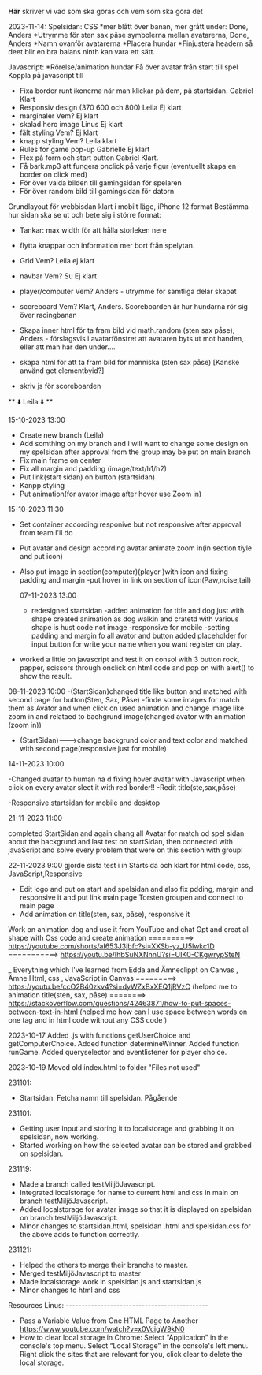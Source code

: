 **Här** skriver vi vad som ska göras och vem som ska göra det

2023-11-14:
Spelsidan:
CSS
*mer blått över banan, mer grått under: Done, Anders
*Utrymme för sten sax påse symbolerna mellan avatarerna, Done, Anders
*Namn ovanför avatarerna
*Placera hundar
\*Finjustera headern så deet blir en bra balans ninth kan vara ett sätt.

Javascript:
\*Rörelse/animation hundar
Få över avatar från start till spel
Koppla på javascript till

<!-- Startsidan to do -->

- Fixa border runt ikonerna när man klickar på dem, på startsidan. Gabriel Klart
- Responsiv design (370 600 och 800) Leila Ej klart
- marginaler Vem? Ej klart
- skalad hero image Linus Ej klart
- fält styling Vem? Ej klart
- knapp styling Vem? Leila klart
- Rules for game pop-up Gabrielle Ej klart
- Flex på form och start button Gabriel Klart.
- Få bark.mp3 att fungera onclick på varje figur (eventuellt skapa en border on click med)
- För över valda bilden till gamingsidan för spelaren
- För över random bild till gamingsidan för datorn

<!-- Gamingsidan to do-->

Grundlayout för webbisdan klart i mobilt läge, iPhone 12 format
Bestämma hur sidan ska se ut och bete sig i större format:

- Tankar: max width för att hålla storleken nere
- flytta knappar och information mer bort från spelytan.

- Grid Vem? Leila ej klart
- navbar Vem? Su Ej klart
- player/computer Vem? Anders - utrymme för samtliga delar skapat
- scoreboard Vem? Klart, Anders. Scoreboarden är hur hundarna rör sig över racingbanan
- Skapa inner html för ta fram bild vid math.random (sten sax påse), Anders - förslagsvis i avatarfönstret att avataren byts ut mot handen, eller att man har den under....
- skapa html för att ta fram bild för människa (sten sax påse) [Kanske använd get elementbyid?]
- skriv js för scoreboarden

** ⬇️ Leila ⬇️ **

<!--Start  Leila -->

15-10-2023 13:00



- Create new branch (Leila)
- Add somthing on my branch and I will want to change some design on my spelsidan after approval from the group may be put on main branch
- Fix main frame on center
- Fix all margin and padding (image/text/h1/h2)
- Put link(start sidan) on button (startsidan)
- Kanpp styling
- Put animation(for avator image after hover use Zoom in)

15-10-2023 11:30

- Set container according responive but not responsive after approval from team I'll do
- Put avatar and design according avatar animate zoom in(in section tiyle and put icon)
- Also put image in section(computer)(player )with icon and fixing padding and margin
  -put hover in link on section of icon(Paw,noise,tail)

  07-11-2023  13:00

  - redesigned startsidan
  -added animation  for title and dog just with shape created animation  as dog walkin and cratetd with various shape is hust code not image
  -responsive for mobile
  -setting padding and margin fo all avator and button
  added placeholder for input button for write your name when you want register on play.
 - worked a little on javascript and test it on consol with 3 button rock, papper, scissors through onclick on html code and pop on with alert() to show the result.


 08-11-2023   10:00
 -(StartSidan)changed title like button and matched with second page for button(Sten, Sax, Påse) 
 -finde some images for match them as Avator and when click on used animation and change image like zoom in and relataed to bachgrund image(changed avator with animation (zoom in))
 - (StartSidan)--->change backgrund color and text color  and matched with second page(responsive just for mobile)


 14-11-2023   10:00

 -Changed avatar to human na d fixing hover avatar with Javascript when click on every avatar slect it with red border!!
 -Redit title(ste,sax,påse)

 -Responsive startsidan for mobile and desktop 

 21-11-2023      11:00

 completed StartSidan and again chang all Avatar for match od spel sidan about the backgrund and last test on startSidan, then connected with javaScript and solve every problem that were on this section with group!

 22-11-2023    9:00
 gjorde sista test i in Startsida och klart för html code, css, JavaScript,Responsive
 - Edit logo and put on start and spelsidan and also fix pdding, margin and responsive it and put link main page Torsten groupen and connect to main page
 - Add animation on title(sten, sax, påse), responsive it



 <!-- Resource Leila: -->
 Work on animation dog and use it from YouTube and chat Gpt and creat all shape with Css code and create animation ==========>  https://youtube.com/shorts/aI653J3jbfc?si=XXSb-yz_U5lwkc1D
 ===========>  https://youtu.be/IhbSuNXNnnU?si=UIK0-CKgwrypSteN

 _ Everything which  I've learned from Edda and Ämneclippt on Canvas , Ämne Html, css , JavaScript in Canvas
 =========> https://youtu.be/ccO2B40zkv4?si=dyWZxBxXEQ1jRVzC   (helped me to animation title(sten, sax, påse)
 ========>  https://stackoverflow.com/questions/42463871/how-to-put-spaces-between-text-in-html    (helped me how can I use space between words on one tag and in html code without any CSS code ) 


<!--  Slut Leila  -->



<!-- ⬇️ Linus ⬇️ -->

2023-10-17
Added .js with functions getUserChoice and getComputerChoice.
Added function determineWinner.
Added function runGame.
Added queryselector and eventlistener for player choice.

2023-10-19
Moved old index.html to folder "Files not used"

231101:

- Startsidan: Fetcha namn till spelsidan. Pågående

231101:

- Getting user input and storing it to localstorage and grabbing it on spelsidan, now working.
- Started working on how the selected avatar can be stored and grabbed on spelsidan.

231119:

- Made a branch called testMiljöJavascript.
- Integrated localstorage for name to current html and css in main on branch testMiljöJavascript.
- Added localstorage for avatar image so that it is displayed on spelsidan on branch testMiljöJavascript.
- Minor changes to startsidan.html, spelsidan .html and spelsidan.css for the above adds to function correctly.

231121:

- Helped the others to merge their branchs to master.
- Merged testMiljöJavascript to master
- Made localstorage work in spelsidan.js and startsidan.js
- Minor changes to html and css

Resources Linus: ---------------------------------------------

- Pass a Variable Value from One HTML Page to Another https://www.youtube.com/watch?v=x0VcigW9kN0
- How to clear local storage in Chrome:
  Select “Application” in the console's top menu.
  Select “Local Storage” in the console's left menu.
  Right click the sites that are relevant for you, click clear to delete the local storage.

<!-- ⬆️ Linus ⬆️ -->
